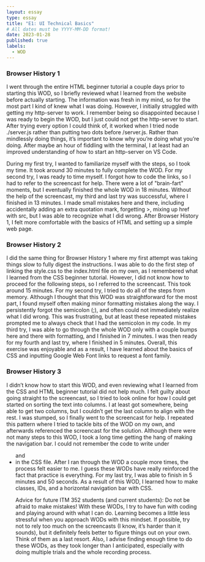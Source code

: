```yaml
---
layout: essay
type: essay
title: "E1: UI Technical Basics"
# All dates must be YYYY-MM-DD format!
date: 2023-01-28
published: true
labels:
  - WOD
---
```


### Browser History 1

I went through the entire HTML beginner tutorial a couple days prior to starting this WOD, so I briefly reviewed what I learned from the website before actually starting. The information was fresh in my mind, so for the most part I kind of knew what I was doing. However, I initially struggled with getting my http-server to work. I remember being so disappointed because I was ready to begin the WOD, but I just could not get the http-server to start. After trying every option I could think of, it worked when I tried node ./server.js rather than putting two dots before /server.js. Rather than mindlessly doing things, it’s important to know why you’re doing what you’re doing. After maybe an hour of fiddling with the terminal, I at least had an improved understanding of how to start an http-server on VS Code. 

During my first try, I wanted to familiarize myself with the steps, so I took my time. It took around 30 minutes to fully complete the WOD. For my second try, I was ready to time myself. I forgot how to code the links, so I had to refer to the screencast for help. There were a lot of "brain-fart" moments, but I eventually finished the whole WOD in 18 minutes. Without the help of the screencast, my third and last try was successful, where I finished in 13 minutes. I made small mistakes here and there, including accidentally adding an extra quotation mark, forgetting >, mixing up href with src, but I was able to recognize what I did wrong. After Browser History 1, I felt more comfortable with the basics of HTML and setting up a simple web page. 

### Browser History 2

I did the same thing for Browser History 1 where my first attempt was taking things slow to fully digest the instructions. I was able to do the first step of linking the style.css to the index.html file on my own, as I remembered what I learned from the CSS beginner tutorial. However, I did not know how to proceed for the following steps, so I referred to the screencast. This took around 15 minutes. For my second try, I tried to do all of the steps from memory. Although I thought that this WOD was straightforward for the most part, I found myself often making minor formatting mistakes along the way. I persistently forgot the semicolon (;), and often could not immediately realize what I did wrong. This was frustrating, but at least these repeated mistakes prompted me to always check that I had the semicolon in my code. In my third try, I was able to go through the whole WOD only with a couple bumps here and there with formatting, and I finished in 7 minutes. I was then ready for my fourth and last try, where I finished in 5 minutes. Overall, this exercise was enjoyable and as a result, I have learned about the basics of CSS and inputting Google Web Font links to request a font family. 

### Browser History 3

I didn’t know how to start this WOD, and even reviewing what I learned from the CSS and HTML beginner tutorial did not help much. I felt guilty about going straight to the screencast, so I tried to look online for how I could get started on sorting the text into columns. I at least got somewhere, being able to get two columns, but I couldn’t get the last column to align with the rest. I was stumped, so I finally went to the screencast for help. I repeated this pattern where I tried to tackle bits of the WOD on my own, and afterwards referenced the screencast for the solution. Although there were not many steps to this WOD, I took a long time getting the hang of making the navigation bar. I could not remember the code to write under <ul> and <li> in the CSS file. After I ran through the WOD a couple more times, the process felt easier to me. I guess these WODs have really reinforced the fact that practice is everything. For my last try, I was able to finish in 5 minutes and 50 seconds. As a result of this WOD, I learned how to make classes, IDs, and a horizontal navigation bar with CSS. 

Advice for future ITM 352 students (and current students): Do not be afraid to make mistakes! With these WODs, I try to have fun with coding and playing around with what I can do. Learning becomes a little less stressful when you approach WODs with this mindset. If possible, try not to rely too much on the screencasts (I know, it’s harder than it sounds), but it definitely feels better to figure things out on your own. Think of them as a last resort. Also, I advise finding enough time to do these WODs, as they took longer than I anticipated, especially with doing multiple trials and the whole recording process. 


